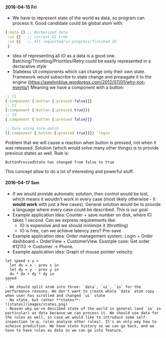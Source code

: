 #### 2016-04-15 Fri

- We have to represent state of the world as data, so program can process it. Good candidate could be global atom with:
``` clojure
{:data {} ;; Normalized data
 :ui {}   ;; Current UI tree
 :io {}   ;; All requested/in-progress/finished IO
 }
 ```

 - Idea of representing all IO as a data is a good one. Batching/Throttling/Priorities/Retry could be easily represented in a declarative style
 - Stateless UI components which can change only their own state. Framework would subscribe to state change and propagate it to the engine (https://awelonblue.wordpress.com/2012/07/01/why-not-events/) Meaning we have a component with a button:

``` clojure
;; t1
{:component {:button {:pressed false}}}
;; t2
{:component {:button {:pressed true}}}
;; t3
{:component {:button {:pressed false}}}

;; Rule using core.match
[{:component {:button {:pressed true}}}] 'login
```
Problem that we will cause a reaction when button is pressed, not when it was released. Solution (which would solve many other things) is to provide previous states as well. Rule is:
```
ButtonPressedState has changed from false to true
```
This concept allow to do a lot of interesting and powerful stuff.

#### 2016-04-17 Sun

- If we would provide automatic solution, then control would be lost, which means it wouldn't work in every case (most likely otherwise - it **would work** with just a few cases). General solution would be to provide a language where every case could be described. This is our goal
- Example application idea: Counter + save number on disk, where IO takes 1 second. Can we express requirements like:
  - IO is expensive and we should minimize it (throttling)
  - IO is free, can we achieve latency zero? Pre-save
- Example application idea: Order management system. Login + Order dashboard + OrderView + CustomerView. Example case: Get order #12113 -> Customer -> Phone.
- Example application idea: Graph of mouse pointer velocity:
```` F#
let speed x y =
  let dx = x - prev x in
  let dy = y - prev y in
  dx * dx + dy * dy in
speed
```
- We should split atom into three: `data`, `ui`, `io` for the performance reasons. We don't want to create whole `data` atom copy when user has scrolled and changed `ui` state
- No state, but rather **states**:
![states](images/states.png)
- Reason why we've descibed state of the world in general (and `io` in particular) as data because we can process it. We should use data for the rules as well, in case we would like to introduce some self-inspection (e.g. rules analyze other rules). It's an only way how to acheive prediction. We have state history so we can go back, and we have to have rules as data so we can go into feature.
